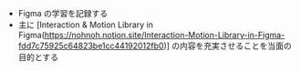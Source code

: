 * Figma の学習を記録する
* 主に [Interaction & Motion Library in Figma(https://nohnoh.notion.site/Interaction-Motion-Library-in-Figma-fdd7c75925c64823be1cc44192012fb0)] の内容を充実させることを当面の目的とする
